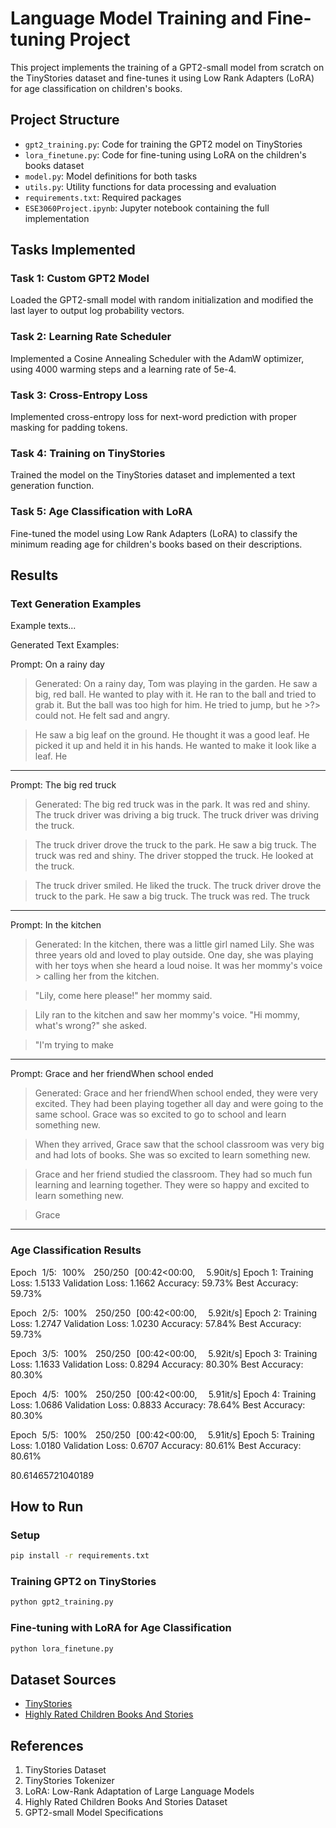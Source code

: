 # Language Model Training and Fine-tuning Project

This project implements the training of a GPT2-small model from scratch on the TinyStories dataset and fine-tunes it using Low Rank Adapters (LoRA) for age classification on children's books.

## Project Structure

- `gpt2_training.py`: Code for training the GPT2 model on TinyStories
- `lora_finetune.py`: Code for fine-tuning using LoRA on the children's books dataset
- `model.py`: Model definitions for both tasks
- `utils.py`: Utility functions for data processing and evaluation
- `requirements.txt`: Required packages
- `ESE3060Project.ipynb`: Jupyter notebook containing the full implementation

## Tasks Implemented

### Task 1: Custom GPT2 Model
Loaded the GPT2-small model with random initialization and modified the last layer to output log probability vectors.

### Task 2: Learning Rate Scheduler
Implemented a Cosine Annealing Scheduler with the AdamW optimizer, using 4000 warming steps and a learning rate of 5e-4.

### Task 3: Cross-Entropy Loss
Implemented cross-entropy loss for next-word prediction with proper masking for padding tokens.

### Task 4: Training on TinyStories
Trained the model on the TinyStories dataset and implemented a text generation function.

### Task 5: Age Classification with LoRA
Fine-tuned the model using Low Rank Adapters (LoRA) to classify the minimum reading age for children's books based on their descriptions.

## Results

### Text Generation Examples
Example texts...

Generated Text Examples: 

Prompt: On a rainy day
> Generated: On a rainy day, Tom was playing in the garden. He saw a big, red ball. He wanted to play with it. He ran to the ball and tried to grab it. But the ball was too high for him. He tried to jump, but he >?> could not. He felt sad and angry.

> He saw a big leaf on the ground. He thought it was a good leaf. He picked it up and held it in his hands. He wanted to make it look like a leaf. He
--------------------------------------------------

Prompt: The big red truck
> Generated: The big red truck was in the park. It was red and shiny. The truck driver was driving a big truck. The truck driver was driving the truck.
 
> The truck driver drove the truck to the park. He saw a big truck. The truck was red and shiny. The driver stopped the truck. He looked at the truck.

> The truck driver smiled. He liked the truck. The truck driver drove the truck to the park. He saw a big truck. The truck was red. The truck
--------------------------------------------------

Prompt: In the kitchen
> Generated: In the kitchen, there was a little girl named Lily. She was three years old and loved to play outside. One day, she was playing with her toys when she heard a loud noise. It was her mommy's voice > calling her from the kitchen.

> "Lily, come here please!" her mommy said.

> Lily ran to the kitchen and saw her mommy's voice. "Hi mommy, what's wrong?" she asked.

> "I'm trying to make
--------------------------------------------------

Prompt: Grace and her friendWhen school ended
> Generated: Grace and her friendWhen school ended, they were very excited. They had been playing together all day and were going to the same school. Grace was so excited to go to school and learn something new.

> When they arrived, Grace saw that the school classroom was very big and had lots of books. She was so excited to learn something new.

> Grace and her friend studied the classroom. They had so much fun learning and learning together. They were so happy and excited to learn something new.

> Grace
--------------------------------------------------

### Age Classification Results
Epoch 1/5: 100%
 250/250 [00:42<00:00,  5.90it/s]
Epoch 1:
Training Loss: 1.5133
Validation Loss: 1.1662
Accuracy: 59.73%
Best Accuracy: 59.73%

Epoch 2/5: 100%
 250/250 [00:42<00:00,  5.92it/s]
Epoch 2:
Training Loss: 1.2747
Validation Loss: 1.0230
Accuracy: 57.84%
Best Accuracy: 59.73%

Epoch 3/5: 100%
 250/250 [00:42<00:00,  5.92it/s]
Epoch 3:
Training Loss: 1.1633
Validation Loss: 0.8294
Accuracy: 80.30%
Best Accuracy: 80.30%

Epoch 4/5: 100%
 250/250 [00:42<00:00,  5.91it/s]
Epoch 4:
Training Loss: 1.0686
Validation Loss: 0.8833
Accuracy: 78.64%
Best Accuracy: 80.30%

Epoch 5/5: 100%
 250/250 [00:42<00:00,  5.91it/s]
Epoch 5:
Training Loss: 1.0180
Validation Loss: 0.6707
Accuracy: 80.61%
Best Accuracy: 80.61%

80.61465721040189
## How to Run

### Setup
```bash
pip install -r requirements.txt
```

### Training GPT2 on TinyStories
```bash
python gpt2_training.py
```

### Fine-tuning with LoRA for Age Classification
```bash
python lora_finetune.py
```

## Dataset Sources
- [TinyStories](https://huggingface.co/datasets/roneneldan/TinyStories)
- [Highly Rated Children Books And Stories](https://www.kaggle.com/datasets/thomaskonstantin/highly-rated-childrens-books-and-stories)

## References
1. TinyStories Dataset
2. TinyStories Tokenizer
3. LoRA: Low-Rank Adaptation of Large Language Models
4. Highly Rated Children Books And Stories Dataset
5. GPT2-small Model Specifications
